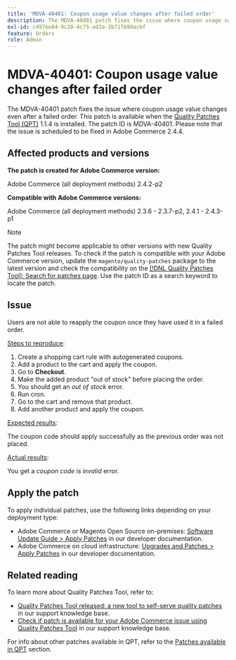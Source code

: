 ```yaml
---
title: 'MDVA-40401: Coupon usage value changes after failed order'
description: The MDVA-40401 patch fixes the issue where coupon usage value changes even after a failed order. This patch is available when the [Quality Patches Tool (QPT)](https://devdocs.magento.com/guides/v2.4/comp-mgr/patching.html#mqp) 1.1.4 is installed. The patch ID is MDVA-40401. Please note that the issue is scheduled to be fixed in Adobe Commerce 2.4.4.
exl-id: c497ee84-9c20-4c75-ad3a-3b71f699acbf
feature: Orders
role: Admin
---
```

# MDVA-40401: Coupon usage value changes after failed order

The MDVA-40401 patch fixes the issue where coupon usage value changes even after a failed order. This patch is available when the [Quality Patches Tool (QPT)](https://devdocs.magento.com/guides/v2.4/comp-mgr/patching.html#mqp) 1.1.4 is installed. The patch ID is MDVA-40401. Please note that the issue is scheduled to be fixed in Adobe Commerce 2.4.4.

## Affected products and versions

**The patch is created for Adobe Commerce version:**

Adobe Commerce (all deployment methods) 2.4.2-p2

**Compatible with Adobe Commerce versions:**

Adobe Commerce (all deployment methods) 2.3.6 - 2.3.7-p2, 2.4.1 - 2.4.3-p1

>[!NOTE]
>
>The patch might become applicable to other versions with new Quality Patches Tool releases. To check if the patch is compatible with your Adobe Commerce version, update the `magento/quality-patches` package to the latest version and check the compatibility on the [[!DNL Quality Patches Tool]: Search for patches page](https://experienceleague.adobe.com/en/docs/commerce-knowledge-base/kb/announcements/commerce-announcements/magento-quality-patches-released-new-tool-to-self-serve-quality-patches). Use the patch ID as a search keyword to locate the patch.

## Issue

Users are not able to reapply the coupon once they have used it in a failed order.

<u>Steps to reproduce</u>:

1. Create a shopping cart rule with autogenerated coupons.
1. Add a product to the cart and apply the coupon.
1. Go to **Checkout**.
1. Make the added product "out of stock" before placing the order.
1. You should get an *out of stock* error.
1. Run cron.
1. Go to the cart and remove that product.
1. Add another product and apply the coupon.

<u>Expected results</u>:

The coupon code should apply successfully as the previous order was not placed.

<u>Actual results</u>:

You get a *coupon code is invalid* error.

## Apply the patch

To apply individual patches, use the following links depending on your deployment type:

* Adobe Commerce or Magento Open Source on-premises: [Software Update Guide > Apply Patches](https://devdocs.magento.com/guides/v2.4/comp-mgr/patching/mqp.html) in our developer documentation.
* Adobe Commerce on cloud infrastructure: [Upgrades and Patches > Apply Patches](https://devdocs.magento.com/cloud/project/project-patch.html) in our developer documentation.

## Related reading

To learn more about Quality Patches Tool, refer to:

* [Quality Patches Tool released: a new tool to self-serve quality patches](https://experienceleague.adobe.com/en/docs/commerce-knowledge-base/kb/announcements/commerce-announcements/magento-quality-patches-released-new-tool-to-self-serve-quality-patches) in our support knowledge base.
* [Check if patch is available for your Adobe Commerce issue using Quality Patches Tool](/help/support-tools/patches-available-in-qpt-tool/check-patch-for-magento-issue-with-magento-quality-patches.md) in our support knowledge base.

For info about other patches available in QPT, refer to the [Patches available in QPT](https://support.magento.com/hc/en-us/sections/360010506631-Patches-available-in-QPT-tool-) section.
